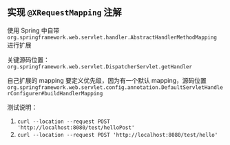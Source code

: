 ## 实现 `@XRequestMapping` 注解

使用 Spring 中自带 `org.springframework.web.servlet.handler.AbstractHandlerMethodMapping` 进行扩展

关键源码位置：`org.springframework.web.servlet.DispatcherServlet.getHandler`

自己扩展的 mapping 要定义优先级，因为有一个默认 mapping，源码位置 `org.springframework.web.servlet.config.annotation.DefaultServletHandlerConfigurer#buildHandlerMapping`

测试说明：
1. `curl --location --request POST 'http://localhost:8080/test/helloPost'`
2. `curl --location --request POST 'http://localhost:8080/test/hello'`